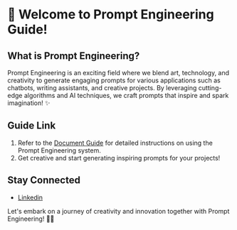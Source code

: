 # 🚀 Welcome to Prompt Engineering Guide!

## What is Prompt Engineering?

Prompt Engineering is an exciting field where we blend art, technology, and creativity to generate engaging prompts for various applications such as chatbots, writing assistants, and creative projects. By leveraging cutting-edge algorithms and AI techniques, we craft prompts that inspire and spark imagination! ✨

## Guide Link


1. Refer to the [Document Guide](https://github.com/shiva6427/Prompt-Engineering-Guide/blob/main/Mastering%20Prompt%20Engineering.pdf) for detailed instructions on using the Prompt Engineering system.
2. Get creative and start generating inspiring prompts for your projects!

## Stay Connected


- [Linkedin](https://www.linkedin.com/in/shiva36/)

Let's embark on a journey of creativity and innovation together with Prompt Engineering! 🚀✨
